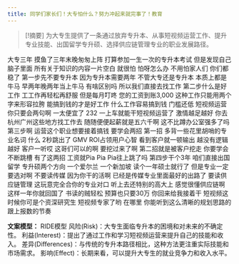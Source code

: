 ```yaml
---
title: 同学们家长们！大专怕什么？努力冲起来就完事了！教育 
---
```

 > [!摘要]
为大专生提供了一条通过放弃专升本、从事短视频运营工作、提升专业技能、出国留学专升硕、选择供应链管理专业的职业发展路径。

大专三年
摸鱼了三年末晚匆匆上阵
打算参加一生一次的专升本考试
但是发现自己脑子里面
所有关于知识的内容一片空白
就很怕
怕呀怎么办
不用怕家人们
你们都稳了
第一步先不要专升本
因为专升本需要两年
不管大专还是专升本
本质上都是牛马
早两年晚两年当上牛马
有啥区别吗
所以我们直接去找工作
第二步什么是好工作
工工作再轻松再舒服
但是每月叮咚
您的工资到账3,000
这种工作只能用两个字来形容拉胯
能搞到钱的才是好工作
什么工作容易搞到钱
门槛还低
短视频运营
你只要会两句啊
一太便宜了
232 一上车就能干短视频运营了
激情越足越好
你去杭州广州这些地方找工作去
随随便便起薪就是五六千啊
这不比蹲办公室强多了吗
第三步啊
运营这个职业想要接着搞钱
要学会两招
第一招
多背一些花里胡哨的专业名词
什么 2秒跳出了
GMV ROI占领用户心智
看到客户就一顿输出
越没有逻辑越好
客户一听哎
这哥们可以的啊
要挖过来了啊
第二招就是被客户挖走
你要学会不断跳槽
有了这两招
工资就Pia Pia Pia往上跳了吗
第四步干个3年
咱们直接出国留学
专升硕两个方向
一个爱尔兰
一个新加坡
读个一年硕士就行了
但是专业一定要选对啊
不要读传媒
因为你干的活啊
已经是传媒专业里面最好的出路了
要读供应链管理
这玩意完全合你的专业对口
听上去还特别的高大上
感觉很懂供应链啊
这样一年你就回国了
书读的贼轻松
预算也只要30万
你回来给我接着干
短视频这时候你可是个资深研究生
短视频专家了哟
在哪里
你能听到这么清晰的规划思路的
跟上报数的节奏

**文案模型：**
RIDE模型
风险(Risk)：大专生面临专升本的困境和对未来的不确定性。
利益(Interest)：提出了通过工作和学习短视频运营来提升自己的技能和收入。
差异(Differences)：与传统的专升本路径相比，这种方法更注重实际技能和市场需求。
影响(Effect)：长期来看，可以提升大专生的就业竞争力和收入水平。
